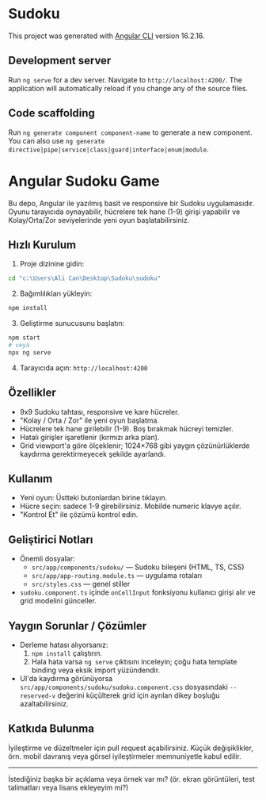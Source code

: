# Sudoku

This project was generated with [Angular CLI](https://github.com/angular/angular-cli) version 16.2.16.

## Development server

Run `ng serve` for a dev server. Navigate to `http://localhost:4200/`. The application will automatically reload if you change any of the source files.

## Code scaffolding

Run `ng generate component component-name` to generate a new component. You can also use `ng generate directive|pipe|service|class|guard|interface|enum|module`.

# Angular Sudoku Game

Bu depo, Angular ile yazılmış basit ve responsive bir Sudoku uygulamasıdır. Oyunu tarayıcıda oynayabilir, hücrelere tek hane (1-9) girişi yapabilir ve Kolay/Orta/Zor seviyelerinde yeni oyun başlatabilirsiniz.

## Hızlı Kurulum

1. Proje dizinine gidin:

```bash
cd "c:\Users\Ali Can\Desktop\Sudoku\sudoku"
```

2. Bağımlılıkları yükleyin:

```bash
npm install
```

3. Geliştirme sunucusunu başlatın:

```bash
npm start
# veya
npx ng serve
```

4. Tarayıcıda açın: `http://localhost:4200`

## Özellikler

- 9x9 Sudoku tahtası, responsive ve kare hücreler.
- "Kolay / Orta / Zor" ile yeni oyun başlatma.
- Hücrelere tek hane girilebilir (1-9). Boş bırakmak hücreyi temizler.
- Hatalı girişler işaretlenir (kırmızı arka plan).
- Grid viewport'a göre ölçeklenir; 1024×768 gibi yaygın çözünürlüklerde kaydırma gerektirmeyecek şekilde ayarlandı.

## Kullanım

- Yeni oyun: Üstteki butonlardan birine tıklayın.
- Hücre seçin: sadece 1-9 girebilirsiniz. Mobilde numeric klavye açılır.
- "Kontrol Et" ile çözümü kontrol edin.

## Geliştirici Notları

- Önemli dosyalar:
	- `src/app/components/sudoku/` — Sudoku bileşeni (HTML, TS, CSS)
	- `src/app/app-routing.module.ts` — uygulama rotaları
	- `src/styles.css` — genel stiller
- `sudoku.component.ts` içinde `onCellInput` fonksiyonu kullanıcı girişi alır ve grid modelini günceller.

## Yaygın Sorunlar / Çözümler

- Derleme hatası alıyorsanız:
	1. `npm install` çalıştırın.
	2. Hala hata varsa `ng serve` çıktısını inceleyin; çoğu hata template binding veya eksik import yüzündendir.
- UI'da kaydırma görünüyorsa `src/app/components/sudoku/sudoku.component.css` dosyasındaki `--reserved-v` değerini küçülterek grid için ayrılan dikey boşluğu azaltabilirsiniz.

## Katkıda Bulunma

İyileştirme ve düzeltmeler için pull request açabilirsiniz. Küçük değişiklikler, örn. mobil davranış veya görsel iyileştirmeler memnuniyetle kabul edilir.

---

İstediğiniz başka bir açıklama veya örnek var mı? (ör. ekran görüntüleri, test talimatları veya lisans ekleyeyim mi?)
